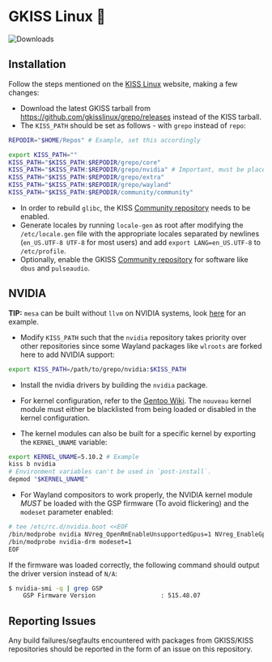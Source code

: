 # GKISS Linux 🐂

![Downloads](https://img.shields.io/github/downloads/gkisslinux/grepo/total.svg)

## Installation

Follow the steps mentioned on the [KISS Linux](https://kisslinux.org/install) website, making a few changes:

* Download the latest GKISS tarball from https://github.com/gkisslinux/grepo/releases instead of the KISS tarball.
* The `KISS_PATH` should be set as follows - with `grepo` instead of `repo`:

```sh
REPODIR="$HOME/Repos" # Example, set this accordingly

export KISS_PATH=""
KISS_PATH="$KISS_PATH:$REPODIR/grepo/core"
KISS_PATH="$KISS_PATH:$REPODIR/grepo/nvidia" # Important, must be placed before all other repos (only required on NVIDIA systems)
KISS_PATH="$KISS_PATH:$REPODIR/grepo/extra"
KISS_PATH="$KISS_PATH:$REPODIR/grepo/wayland"
KISS_PATH="$KISS_PATH:$REPODIR/community/community"
```

* In order to rebuild `glibc`, the KISS [Community repository](https://github.com/kiss-community/repo-community) needs to be enabled.
* Generate locales by running `locale-gen` as root after modifying the `/etc/locale.gen` file with the appropriate locales separated by newlines (`en_US.UTF-8 UTF-8` for most users) and add `export LANG=en_US.UTF-8` to `/etc/profile`.
* Optionally, enable the GKISS [Community repository](https://github.com/gkisslinux/gcommunity) for software like `dbus` and `pulseaudio`.

## NVIDIA

**TIP:** `mesa` can be built without `llvm` on NVIDIA systems, look [here](https://codeberg.org/git-bruh/kiss-repo/src/branch/master/overrides/mesa/build) for an example.

* Modify `KISS_PATH` such that the `nvidia` repository takes priority over other repositories since some Wayland packages like `wlroots` are forked here to add NVIDIA support:

```sh
export KISS_PATH=/path/to/grepo/nvidia:$KISS_PATH
```

* Install the nvidia drivers by building the `nvidia` package.

* For kernel configuration, refer to the [Gentoo Wiki](https://wiki.gentoo.org/wiki/NVIDIA/nvidia-drivers#Kernel_compatibility). The `nouveau` kernel module must either be blacklisted from being loaded or disabled in the kernel configuration.

* The kernel modules can also be built for a specific kernel by exporting the `KERNEL_UNAME` variable:

```sh
export KERNEL_UNAME=5.10.2 # Example
kiss b nvidia
# Environment variables can't be used in `post-install`.
depmod "$KERNEL_UNAME"
```

* For Wayland compositors to work properly, the NVIDIA kernel module _MUST_ be loaded with the GSP firmware (To avoid flickering) and the `modeset` parameter enabled:

```sh
# tee /etc/rc.d/nvidia.boot <<EOF
/bin/modprobe nvidia NVreg_OpenRmEnableUnsupportedGpus=1 NVreg_EnableGpuFirmware=1 NVreg_EnableGpuFirmwareLogs=1
/bin/modprobe nvidia-drm modeset=1
EOF
```

If the firmware was loaded correctly, the following command should output the driver version instead of `N/A`:

```sh
$ nvidia-smi -q | grep GSP
    GSP Firmware Version                  : 515.48.07
```

## Reporting Issues

Any build failures/segfaults encountered with packages from GKISS/KISS repositories should be reported in the form of an issue on this repository.
